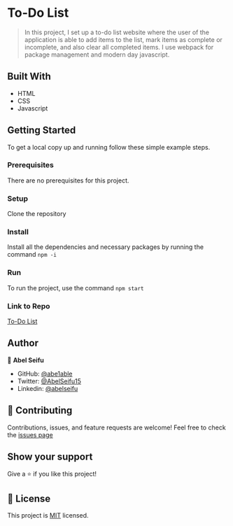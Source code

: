 # To-Do List

> In this project, I set up a to-do list website where the user of the application is able to add items to the list,
  mark items as complete or incomplete, and also clear all completed items. I use webpack for package management and modern day javascript.

## Built With

- HTML
- CSS
- Javascript

## Getting Started

To get a local copy up and running follow these simple example steps.

### Prerequisites

There are no prerequisites for this project.

### Setup

Clone the repository 

### Install

Install all the dependencies and necessary packages by running the command `npm -i`

### Run

To run the project, use the command `npm start`

### Link to Repo

[To-Do List](https://abe1able.github.io/To-Do-List/)

## Author

👤 **Abel Seifu**

- GitHub: [@abe1able](https://github.com/abe1able)
- Twitter: [@AbelSeifu15](https://twitter.com/AbelSeifu15)
- Linkedin: [@abelseifu](https://www.linkedin.com/in/abel-seifu-184543233/)

## 🤝 Contributing

Contributions, issues, and feature requests are welcome!
Feel free to check the [issues page](https://github.com/Abe1able/To-Do-List/issues)

## Show your support

Give a ⭐️ if you like this project!

## 📝 License

This project is [MIT](./LICENSE) licensed.

